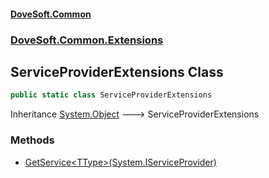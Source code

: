 #### [DoveSoft.Common](./index.md 'index')
### [DoveSoft.Common.Extensions](./DoveSoft-Common-Extensions.md 'DoveSoft.Common.Extensions')
## ServiceProviderExtensions Class
```csharp
public static class ServiceProviderExtensions
```
Inheritance [System.Object](https://docs.microsoft.com/en-us/dotnet/api/System.Object 'System.Object') &#129106; ServiceProviderExtensions  
### Methods
- [GetService&lt;TType&gt;(System.IServiceProvider)](./DoveSoft-Common-Extensions-ServiceProviderExtensions-GetService-TType-(System-IServiceProvider).md 'DoveSoft.Common.Extensions.ServiceProviderExtensions.GetService&lt;TType&gt;(System.IServiceProvider)')
